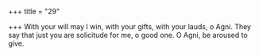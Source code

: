 +++
title = "29"

+++
With your will may I win, with your gifts, with your lauds, o Agni. They say that just you are solicitude for me, o good one. O Agni, be
aroused to give.